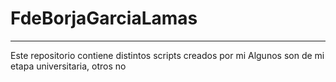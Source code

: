 # FdeBorjaGarciaLamas

--------------------------------------------
Este repositorio contiene distintos scripts creados por mi
Algunos son de mi etapa universitaria, otros no

